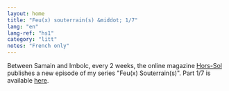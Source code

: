 ```yaml
---
layout: home
title: "Feu(x) souterrain(s) &middot; 1/7"
lang: "en"
lang-ref: "hs1"
category: "litt"
notes: "French only"
---
```

Between Samain and Imbolc, every 2 weeks, the online magazine [Hors-Sol](https://hors-sol.net/revue/) publishes a new episode of my series "Feu(x) Souterrain(s)". Part 1/7 is available [here](https://hors-sol.net/revue/lucie-desaubliaux-la-foudre/).
